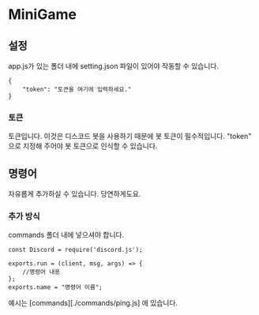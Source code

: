 # MiniGame
 
## 설정
app.js가 있는 폴더 내에 setting.json 파일이 있어야 작동할 수 있습니다. 
```
{
    "token": "토큰을 여기에 입력하세요."
}
```

### 토큰
토큰입니다. 이것은 디스코드 봇을 사용하기 때문에 봇 토큰이 필수적입니다. "token" 으로 지정해 주어야 봇 토큰으로 인식할 수 있습니다.

## 명령어
자유롭게 추가하실 수 있습니다. 당연하게도요.
### 추가 방식
commands 폴더 내에 넣으셔야 합니다.
```
const Discord = require('discord.js');

exports.run = (client, msg, args) => {
    //명령어 내용
};
exports.name = "명령어 이름";
```
예시는 [commands][./commands/ping.js] 에 있습니다.